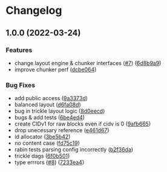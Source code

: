 # Changelog

## 1.0.0 (2022-03-24)


### Features

* change layout engine & chunker interfaces ([#7](https://github.com/ipld/js-unixfs/issues/7)) ([6d8b9a9](https://github.com/ipld/js-unixfs/commit/6d8b9a94b31955bddbce91883736ee6a6f519610))
* improve chunker perf ([dcbe064](https://github.com/ipld/js-unixfs/commit/dcbe0641cdcf5ef8c1a0a78b2a31b3584c474648))


### Bug Fixes

* add public access ([9a3373d](https://github.com/ipld/js-unixfs/commit/9a3373d760e8e050550f6baa8c91d8da7e30547f))
* balanced layout ([d6fa08d](https://github.com/ipld/js-unixfs/commit/d6fa08dca63e680c933e8fb2119afbc586714fd7))
* bug in trickle layout logic ([8d0eecd](https://github.com/ipld/js-unixfs/commit/8d0eecdf227f4467a24626630075400a9cd9d277))
* bugs & add tests ([6be4ed4](https://github.com/ipld/js-unixfs/commit/6be4ed4d69b5e39c3cf9034f98f5624f01ecfbe1))
* create CIDv1 for raw blocks even if cidv is 0 ([9afb665](https://github.com/ipld/js-unixfs/commit/9afb6653baaccf302f65b469ddc8f000b17d72e4))
* drop unecessary reference ([e461d67](https://github.com/ipld/js-unixfs/commit/e461d67463a063044466f16f699bc5cde3fab1f8))
* id allocator ([3be5b42](https://github.com/ipld/js-unixfs/commit/3be5b429d5869b13aff13019af4fa316ca12d375))
* no content case ([fd75c19](https://github.com/ipld/js-unixfs/commit/fd75c19105c497f657a46d164d143b226c4fac2c))
* rabin tests parsing config incorrectly ([b2f36da](https://github.com/ipld/js-unixfs/commit/b2f36da80930ca036a4c42f133d8a7a7264d1e83))
* trickle dags ([6f0b501](https://github.com/ipld/js-unixfs/commit/6f0b501f941a7651a62e9fdcb744547123d70add))
* type errrors ([#8](https://github.com/ipld/js-unixfs/issues/8)) ([7233ea4](https://github.com/ipld/js-unixfs/commit/7233ea43c2700aee3ea00d17696d191dda452a95))

